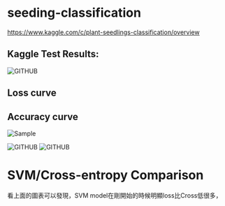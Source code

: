 # seeding-classification

https://www.kaggle.com/c/plant-seedlings-classification/overview

## Kaggle Test Results:
![GITHUB]( https://i.imgur.com/mNkaHIV.png "KaggleResults")

## Loss curve

## Accuracy curve
<p>
    <img src="https://i.imgur.com/hgWTEfc.png" alt="Sample" >
</p>

![GITHUB](https://i.imgur.com/hgWTEfc.png "KaggleResults")
![GITHUB](https://i.imgur.com/PTQMewT.png "KaggleResults")
# SVM/Cross-entropy Comparison
  看上面的圖表可以發現，SVM model在剛開始的時候明顯loss比Cross低很多，


